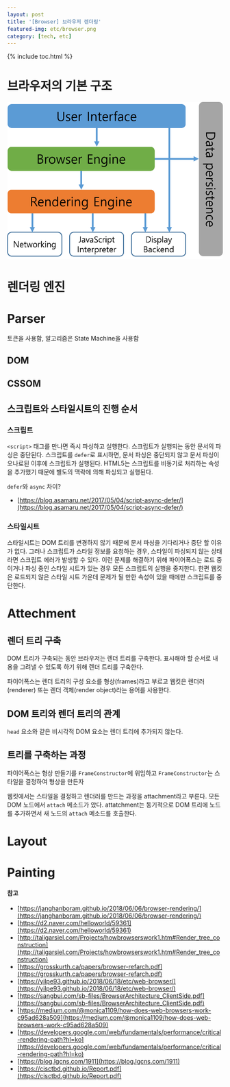```yaml
---
layout: post
title: '[Browser] 브라우저 렌더링'
featured-img: etc/browser.png
category: [tech, etc]
---
```

{% include toc.html %}

# 브라우저의 기본 구조
![브라우저 구조](/assets/img/posts/etc/browser_architecture.png)

# 렌더링 엔진

# Parser
토큰을 사용함, 알고리즘은 State Machine을 사용함

## DOM

## CSSOM

## 스크립트와 스타일시트의 진행 순서

### 스크립트
`<script>` 태그를 만나면 즉시 파싱하고 실행한다. 스크립트가 실행되는 동안 문서의 파싱은 중단된다.
스크립트를 `defer`로 표시하면, 문서 파싱은 중단되지 않고 문서 파싱이 오나료된 이후에 스크립트가 실행된다.
HTML5는 스크립트를 비동기로 처리하는 속성을 추가했기 때문에 별도의 맥락에 의해 파싱되고 실행된다.

`defer`와 `async` 차이?
- [https://blog.asamaru.net/2017/05/04/script-async-defer/](https://blog.asamaru.net/2017/05/04/script-async-defer/)

### 스타일시트
스타일시트는 DOM 트리를 변경하지 않기 때문에 문서 파싱을 기다리거나 중단 할 이유가 없다.
그러나 스크립트가 스타일 정보를 요청하는 경우, 스타일이 파싱되지 않는 상태라면 스크립트 에러가 발생할 수 있다. 이런 문제를 해결하기 위해 파이어폭스는 로드 중이거나 파싱 중인 스타일 시트가 있는 경우 모든 스크립트의 실행을 중지한디. 한편 웹킷은 로드되지 않은 스타일 시트 가운데 문제가 될 만한 속성이 있을 때에만 스크립트를 중단한다.

# Attechment

## 렌더 트리 구축
DOM 트리가 구축되는 동안 브라우저는 렌더 트리를 구축한다.
표시해야 할 순서로 내용을 그려낼 수 있도록 하기 위해 렌더 트리를 구축한다.

파이어폭스는 렌더 트리의 구성 요소를 형상(frames)라고 부르고 웹킷은 렌더러(renderer) 또는 렌더 객체(render object)라는 용어를 사용한다.

## DOM 트리와 렌더 트리의 관계
`head` 요소와 같은 비시각적 DOM 요소는 렌더 트리에 추가되지 않는다.

## 트리를 구축하는 과정
파이어폭스는 형상 만들기를 `FrameConstructor`에 위임하고 `FrameConstructor`는 스타일을 결정하여 형상을 만든자

웹킷에서는 스타일을 결정하고 렌더러를 만드는 과정을 attachment라고 부른다. 모든 DOM 노드에서 `attach` 메소드가 았다. attatchment는 동기적으로 DOM 트리에 노드를 추가하면서 새 노드의 `attach` 메소드를 호출한다.

# Layout

# Painting

#### 참고
- [https://janghanboram.github.io/2018/06/06/browser-rendering/](https://janghanboram.github.io/2018/06/06/browser-rendering/)
- [https://d2.naver.com/helloworld/59361](https://d2.naver.com/helloworld/59361)
- [http://taligarsiel.com/Projects/howbrowserswork1.htm#Render_tree_construction](http://taligarsiel.com/Projects/howbrowserswork1.htm#Render_tree_construction)
- [https://grosskurth.ca/papers/browser-refarch.pdf](https://grosskurth.ca/papers/browser-refarch.pdf)
- [https://yilpe93.github.io/2018/06/18/etc/web-browser/](https://yilpe93.github.io/2018/06/18/etc/web-browser/)
- [https://sangbui.com/sb-files/BrowserArchitecture_ClientSide.pdf](https://sangbui.com/sb-files/BrowserArchitecture_ClientSide.pdf)
- [https://medium.com/@monica1109/how-does-web-browsers-work-c95ad628a509](https://medium.com/@monica1109/how-does-web-browsers-work-c95ad628a509)
- [https://developers.google.com/web/fundamentals/performance/critical-rendering-path?hl=ko](https://developers.google.com/web/fundamentals/performance/critical-rendering-path?hl=ko)
- [https://blog.lgcns.com/1911](https://blog.lgcns.com/1911)
- [https://cisctbd.github.io/Report.pdf](https://cisctbd.github.io/Report.pdf)